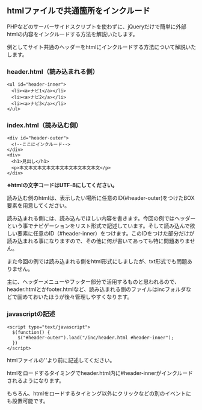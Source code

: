 ## htmlファイルで共通箇所をインクルード
PHPなどのサーバーサイドスクリプトを使わずに、jQueryだけで簡単に外部htmlの内容をインクルードする方法を解説いたします。

例としてサイト共通のヘッダーをhtmlにインクルードする方法について解説いたします。


### header.html（読み込まれる側）

    <ul id="header-inner">
    　<li><a>ナビ1</a></li>
    　<li><a>ナビ2</a></li>
    　<li><a>ナビ3</a></li>
    </ul>

### index.html（読み込む側）

    <div id="header-outer">
    　<!--ここにインクルード-->
    </div>
    <div>
    　<h1>見出し</h1>
    　<p>本文本文本文本文本文本文本文本文本文</p>
    </div>


**※htmlの文字コードはUTF-8にしてください。**

読み込む側のhtmlは、表示したい場所に任意のID(#header-outer)をつけたBOX要素を用意してください。  

読み込まれる側には、読み込んでほしい内容を書きます。今回の例ではヘッダーという事でナビゲーションをリスト形式で記述しています。そして読み込んで欲しい要素に任意のID（#header-inner）をつけます。このIDをつけた部分だけが読み込まれる事になりますので、その他に何が書いてあっても特に問題ありません。  

また今回の例では読み込まれる側をhtml形式にしましたが、txt形式でも問題ありません。

主に、ヘッダーメニューやフッター部分で活用するものと思われるので、header.htmlとかfooter.htmlなど、読み込まれる側のファイルはincフォルダなどで固めておいたほうが後々管理しやすくなります。

### javascriptの記述

    <script type="text/javascript">
      $(function() {
        $("#header-outer").load("/inc/header.html #header-inner");
      })
    </script>

htmlファイルの'</head>'より前に記述してください。

htmlをロードするタイミングでheader.html内に#header-innerがインクルードされるようになります。  

もちろん、htmlをロードするタイミング以外にクリックなどの別のイベントにも設置可能です。  
